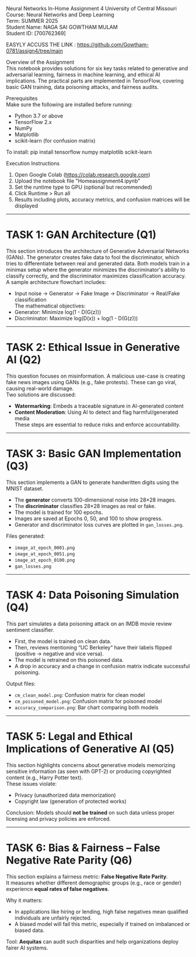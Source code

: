 Neural Networks In-Home Assignment  4
University of Central Missouri  
Course: Neural Networks and Deep Learning  
Term: SUMMER 2025  
Student Name: NAGA SAI GOWTHAM MULAM  
Student ID: [700762369]  

EASYLY ACCUSS THE LINK : https://github.com/Gowtham-0781/assign4/tree/main

Overview of the Assignment  
This notebook provides solutions for six key tasks related to generative and adversarial learning, fairness in machine learning, and ethical AI implications. The practical parts are implemented in TensorFlow, covering basic GAN training, data poisoning attacks, and fairness audits.

Prerequisites  
Make sure the following are installed before running:

- Python 3.7 or above  
- TensorFlow 2.x  
- NumPy  
- Matplotlib  
- scikit-learn (for confusion matrix)

To install:
pip install tensorflow numpy matplotlib scikit-learn

Execution Instructions  
1. Open Google Colab (https://colab.research.google.com)  
2. Upload the notebook file "Homeassignment4.ipynb"  
3. Set the runtime type to GPU (optional but recommended)  
4. Click Runtime > Run all  
5. Results including plots, accuracy metrics, and confusion matrices will be displayed

---

# TASK 1: GAN Architecture (Q1)

This section introduces the architecture of Generative Adversarial Networks (GANs). The generator creates fake data to fool the discriminator, which tries to differentiate between real and generated data. Both models train in a minimax setup where the generator minimizes the discriminator's ability to classify correctly, and the discriminator maximizes classification accuracy.  
A sample architecture flowchart includes:  
- Input noise → Generator → Fake Image → Discriminator → Real/Fake classification  
The mathematical objectives:
- Generator: Minimize log(1 - D(G(z)))
- Discriminator: Maximize log(D(x)) + log(1 - D(G(z)))

---

# TASK 2: Ethical Issue in Generative AI (Q2)

This question focuses on misinformation. A malicious use-case is creating fake news images using GANs (e.g., fake protests). These can go viral, causing real-world damage.  
Two solutions are discussed:  
- **Watermarking**: Embeds a traceable signature in AI-generated content  
- **Content Moderation**: Using AI to detect and flag harmful/generated media  
These steps are essential to reduce risks and enforce accountability.

---

# TASK 3: Basic GAN Implementation (Q3)

This section implements a GAN to generate handwritten digits using the MNIST dataset.

- The **generator** converts 100-dimensional noise into 28×28 images.
- The **discriminator** classifies 28×28 images as real or fake.
- The model is trained for 100 epochs.
- Images are saved at Epochs 0, 50, and 100 to show progress.
- Generator and discriminator loss curves are plotted in `gan_losses.png`.

Files generated:
- `image_at_epoch_0001.png`
- `image_at_epoch_0051.png`
- `image_at_epoch_0100.png`
- `gan_losses.png`

---

# TASK 4: Data Poisoning Simulation (Q4)

This part simulates a data poisoning attack on an IMDB movie review sentiment classifier.

- First, the model is trained on clean data.
- Then, reviews mentioning “UC Berkeley” have their labels flipped (positive → negative and vice versa).
- The model is retrained on this poisoned data.
- A drop in accuracy and a change in confusion matrix indicate successful poisoning.

Output files:
- `cm_clean_model.png`: Confusion matrix for clean model  
- `cm_poisoned_model.png`: Confusion matrix for poisoned model  
- `accuracy_comparison.png`: Bar chart comparing both models

---

# TASK 5: Legal and Ethical Implications of Generative AI (Q5)

This section highlights concerns about generative models memorizing sensitive information (as seen with GPT-2) or producing copyrighted content (e.g., Harry Potter text).  
These issues violate:
- Privacy (unauthorized data memorization)
- Copyright law (generation of protected works)

Conclusion: Models should **not be trained** on such data unless proper licensing and privacy policies are enforced.

---

# TASK 6: Bias & Fairness – False Negative Rate Parity (Q6)

This section explains a fairness metric: **False Negative Rate Parity**.  
It measures whether different demographic groups (e.g., race or gender) experience **equal rates of false negatives**.

Why it matters:
- In applications like hiring or lending, high false negatives mean qualified individuals are unfairly rejected.
- A biased model will fail this metric, especially if trained on imbalanced or biased data.

Tool: **Aequitas** can audit such disparities and help organizations deploy fairer AI systems.
